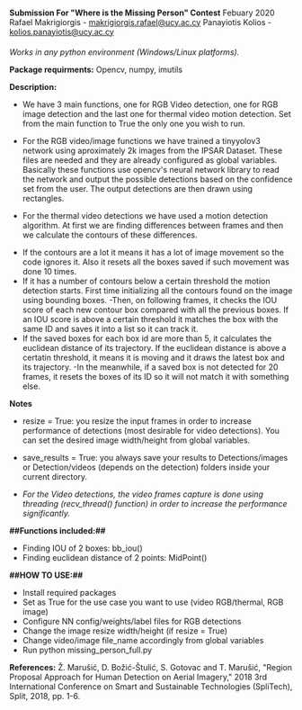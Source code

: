####
**Submission For "Where is the Missing Person" Contest**
Febuary 2020
Rafael Makrigiorgis - makrigiorgis.rafael@ucy.ac.cy
Panayiotis Kolios - kolios.panayiotis@ucy.ac.cy

####

*Works in any python environment (Windows/Linux platforms).*

**Package requirments:**
Opencv, numpy, imutils

**Description:**

* We have 3 main functions, one for RGB Video detection,  one for RGB image detection and the last one for thermal video motion detection. 
Set from the main function to True the only one you wish to run. 

* For the RGB video/image functions we have trained a tinyyolov3 network using aproximately 2k images from the IPSAR Dataset. These files are needed and they are already configured as global variables. Basically these functions use opencv's neural network library to read the network and output the possible detections based on the confidence set from the user. The output detections are then drawn using rectangles.

* For the thermal video detections we have used a motion detection algorithm. At first we are finding differences between frames and then we calculate the contours of these differences.
- If the contours are a lot it means it has a lot of image movement so the code ignores it. Also it resets all the boxes saved if such movement was done 10 times.
- If it has a number of contours below a certain threshold the motion detection starts. First time initializing all the contours found on the image using bounding boxes.
-Then, on following frames, it checks the IOU score of each new contour box compared with all the previous boxes. If an IOU score is above a certain threshold it matches the box with the same ID and saves it into a list so it can track it.
- If the saved boxes for each box id are more than 5, it calculates the euclidean distance of its trajectory. If the euclidean distance is above a certatin threshold, it means it is moving and it draws the latest box and its trajectory.
-In the meanwhile, if a saved box is not detected for 20 frames, it resets the boxes of its ID so it will not match it with something else. 

**Notes**
* resize = True: you resize the input frames in order to increase performance of detections (most desirable for video detections).
You can set the desired image width/height from global variables.

* save_results = True: you always save your results to Detections/images or Detection/videos (depends on the detection) folders inside your current directory.
* *For the Video detections, the video frames capture is done using threading (recv_thread() function) in order to increase the performance significantly.*

**##Functions included:##**
- Finding IOU of 2 boxes: bb_iou()
- Finding euclidean distance of 2 points:  MidPoint()



**##HOW TO USE:##**
- Install required packages
- Set as True for the use case you want to use (video RGB/thermal, RGB image)
- Configure NN config/weights/label files for RGB detections
- Change the image resize width/height (if resize = True)
- Change video/image file_name accordingly from global variables
- Run python missing_person_full.py 

**References:**
Ž. Marušić, D. Božić-Štulić, S. Gotovac and T. Marušić, "Region Proposal Approach for Human Detection on Aerial Imagery," 2018 3rd International Conference on Smart and Sustainable Technologies (SpliTech), Split, 2018, pp. 1-6.
